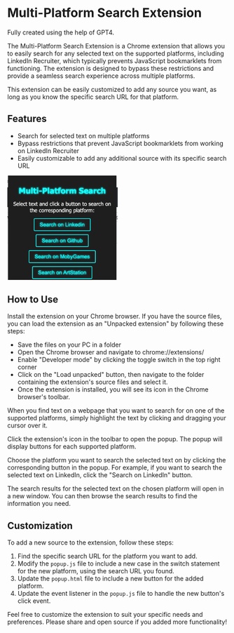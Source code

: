 # Multi-Platform Search Extension
Fully created using the help of GPT4.

The Multi-Platform Search Extension is a Chrome extension that allows you to easily search for any selected text on the supported platforms, including LinkedIn Recruiter, which typically prevents JavaScript bookmarklets from functioning. The extension is designed to bypass these restrictions and provide a seamless search experience across multiple platforms.

This extension can be easily customized to add any source you want, as long as you know the specific search URL for that platform.

## Features

- Search for selected text on multiple platforms
- Bypass restrictions that prevent JavaScript bookmarklets from working on LinkedIn Recruiter
- Easily customizable to add any additional source with its specific search URL

<img src="./screenshot.png" alt="Extension Screenshot" width="50%" />




## How to Use

Install the extension on your Chrome browser. If you have the source files, you can load the extension as an "Unpacked extension" by following these steps:

- Save the files on your PC in a folder
- Open the Chrome browser and navigate to chrome://extensions/
- Enable "Developer mode" by clicking the toggle switch in the top right corner
- Click on the "Load unpacked" button, then navigate to the folder containing the extension's source files and select it.
- Once the extension is installed, you will see its icon in the Chrome browser's toolbar.

When you find text on a webpage that you want to search for on one of the supported platforms, simply highlight the text by clicking and dragging your cursor over it.

Click the extension's icon in the toolbar to open the popup. The popup will display buttons for each supported platform.

Choose the platform you want to search the selected text on by clicking the corresponding button in the popup. For example, if you want to search the selected text on LinkedIn, click the "Search on LinkedIn" button.

The search results for the selected text on the chosen platform will open in a new window. You can then browse the search results to find the information you need.


## Customization

To add a new source to the extension, follow these steps:

1. Find the specific search URL for the platform you want to add.
2. Modify the `popup.js` file to include a new case in the switch statement for the new platform, using the search URL you found.
3. Update the `popup.html` file to include a new button for the added platform.
4. Update the event listener in the `popup.js` file to handle the new button's click event.

Feel free to customize the extension to suit your specific needs and preferences. Please share and open source if you added more functionality!
